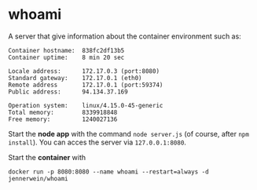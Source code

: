 # whoami
A server that give information about the container environment such as:

    Container hostname:  838fc2df13b5
    Container uptime:    8 min 20 sec

    Locale address:      172.17.0.3 (port:8080)
    Standard gateway:    172.17.0.1 (eth0)
    Remote address       172.17.0.1 (port:59374)
    Public address:      94.134.37.169

    Operation system:    linux/4.15.0-45-generic
    Total memory:        8339918848
    Free memory:         1240027136

Start the **node app** with the command `node server.js` (of course, after `npm install`).
You can acces the server via `127.0.0.1:8080`.

Start the **container** with 

`docker run -p 8080:8080 --name whoami --restart=always -d jennerwein/whoami`
